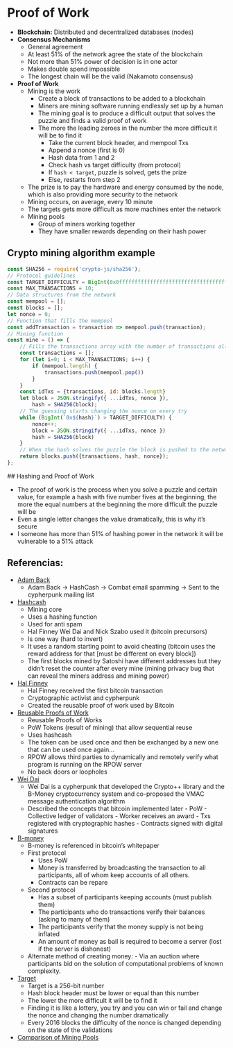 # Proof of Work

-   **Blockchain:** Distributed and decentralized databases (nodes)
-   **Consensus Mechanisms**
    -   General agreement
    -   At least 51% of the network agree the state of the blockchain
    -   Not more than 51% power of decision is in one actor
    -   Makes double spend impossible
    -   The longest chain will be the valid (Nakamoto consensus)
-   **Proof of Work**
    -   Mining is the work
        -   Create a block of transactions to be added to a blockchain
        -   Miners are mining software running endlessly set up by a human
        -   The mining goal is to produce a difficult output that solves the puzzle and finds a valid proof of work
        -   The more the leading zeroes in the number the more difficult it will be to find it
            -   Take the current block header, and mempool Txs
            -   Append a nonce (first is 0)
            -   Hash data from 1 and 2
            -   Check hash vs target difficulty (from protocol)
            -   If `hash < target`, puzzle is solved, gets the prize
            -   Else, restarts from step 2
    -   The prize is to pay the hardware and energy consumed by the node, which is also providing more security to the network
    -   Mining occurs, on average, every 10 minute
    -   The targets gets more difficult as more machines enter the network
    -   Mining pools
        -   Group of miners working together
        -   They have smaller rewards depending on their hash power

## Crypto mining algorithm example

```JavaScript
const SHA256 = require('crypto-js/sha256');
// Protocol guidelines
const TARGET_DIFFICULTY = BigInt(0x0fffffffffffffffffffffffffffffffffffffffffffffffffffffffffffffff);
const MAX_TRANSACTIONS = 10;
// Data structures from the network
const mempool = [];
const blocks = [];
let nonce = 0;
// Function that fills the mempool
const addTransaction = transaction => mempool.push(transaction);
// Mining function
const mine = () => {
    // Fills the transactions array with the number of transactions allowed by the protocol
    const transactions = [];
    for (let i=0; i < MAX_TRANSACTIONS; i++) {
        if (mempool.length) {
            transactions.push(mempool.pop())
        }
    }
    const idTxs = {transactions, id: blocks.length}
    let block = JSON.stringify({ ...idTxs, nonce }),
        hash = SHA256(block);
    // The guessing starts changing the nonce on every try
    while (BigInt(`0x${hash}`) > TARGET_DIFFICULTY) {
        nonce++;
        block = JSON.stringify({ ...idTxs, nonce })
        hash = SHA256(block)
    }
    // When the hash solves the puzzle the block is pushed to the network
    return blocks.push({transactions, hash, nonce});
};
```

## Hashing and Proof of Work

-   The proof of work is the process when you solve a puzzle and certain value, for example a hash with five number fives at the beginning, the more the equal numbers at the beginning the more difficult the puzzle will be
-   Even a single letter changes the value dramatically, this is why it’s secure
-   I someone has more than 51% of hashing power in the network it will be vulnerable to a 51% attack

## Referencias:

-   [Adam Back](https://en.wikipedia.org/wiki/Adam_Back)
    -   Adam Back -> HashCash -> Combat email spamming -> Sent to the cypherpunk mailing list
-   [Hashcash](https://en.bitcoin.it/wiki/Hashcash)
    -   Mining core
    -   Uses a hashing function
    -   Used for anti spam
    -   Hal Finney Wei Dai and Nick Szabo used it (bitcoin precursors)
    -   Is one way (hard to invert)
    -   It uses a random starting point to avoid cheating (bitcoin uses the reward address for that [must be different on every block])
    -   The first blocks mined by Satoshi have different addresses but they didn’t reset the counter after every mine (mining privacy bug that can reveal the miners address and mining power)
-   [Hal Finney](<https://en.wikipedia.org/wiki/Hal_Finney_(computer_scientist)>)
    -   Hal Finney received the first bitcoin transaction
    -   Cryptographic activist and cypherpunk
    -   Created the reusable proof of work used by Bitcoin
-   [Reusable Proofs of Work](https://nakamotoinstitute.org/finney/rpow/index.html)
    -   Reusable Proofs of Works
    -   PoW Tokens (result of mining) that allow sequential reuse
    -   Uses hashcash
    -   The token can be used once and then be exchanged by a new one that can be used once again…
    -   RPOW allows third parties to dynamically and remotely verify what program is running on the RPOW server
    -   No back doors or loopholes
-   [Wei Dai](https://en.wikipedia.org/wiki/Wei_Dai)
    -   Wei Dai is a cypherpunk that developed the Crypto++ library and the B-Money cryptocurrency system and co-proposed the VMAC message authentication algorithm
    -   Described the concepts that bitcoin implemented later - PoW - Collective ledger of validators - Worker receives an award - Txs registered with cryptographic hashes - Contracts signed with digital signatures
-   [B-money](https://en.bitcoin.it/wiki/B-money)
    -   B-money is referenced in bitcoin’s whitepaper
    -   First protocol
        -   Uses PoW
        -   Money is transferred by broadcasting the transaction to all participants, all of whom keep accounts of all others.
        -   Contracts can be repare
    -   Second protocol
        -   Has a subset of participants keeping accounts (must publish them)
        -   The participants who do transactions verify their balances (asking to many of them)
        -   The participants verify that the money supply is not being inflated
        -   An amount of money as bail is required to become a server (lost if the server is dishonest)
    -   Alternate method of creating money: - Via an auction where participants bid on the solution of computational problems of known complexity.
-   [Target](https://en.bitcoin.it/wiki/Target)
    -   Target is a 256-bit number
    -   Hash block header must be lower or equal than this number
    -   The lower the more difficult it will be to find it
    -   Finding it is like a lottery, you try and you can win or fail and change the nonce and changing the number dramatically
    -   Every 2016 blocks the difficulty of the nonce is changed depending on the state of the validations
-   [Comparison of Mining Pools](https://en.bitcoin.it/wiki/Comparison_of_mining_pools)
